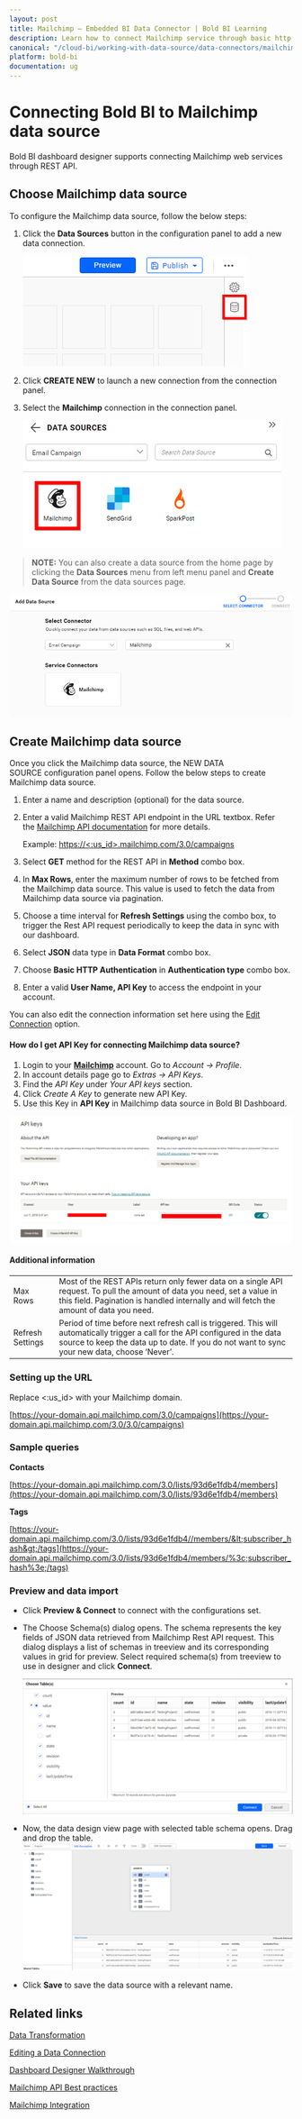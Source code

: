 ```yaml
---
layout: post
title: Mailchimp – Embedded BI Data Connector | Bold BI Learning
description: Learn how to connect Mailchimp service through basic http authentication with Bold BI Embedded and create data source.
canonical: "/cloud-bi/working-with-data-source/data-connectors/mailchimp/"
platform: bold-bi
documentation: ug
---
```


# Connecting Bold BI to Mailchimp data source
Bold BI dashboard designer supports connecting Mailchimp web services through REST API. 

## Choose Mailchimp data source
To configure the Mailchimp data source, follow the below steps:
1. Click the **Data Sources** button in the configuration panel to add a new data connection.

   ![Data source icon](/static/assets/embedded/working-with-datasource/data-connectors/images/common/DataSourcesIcon.png)

2. Click **CREATE NEW** to launch a new connection from the connection panel.
3. Select the **Mailchimp** connection in the connection panel.

   ![Choose data source](/static/assets/embedded/working-with-datasource/data-connectors/images/mailchimp/ChooseDS.png)

> **NOTE:**  You can also create a data source from the home page by clicking the **Data Sources** menu from left menu panel and **Create Data Source** from the data sources page.

   ![Choose data source from server](/static/assets/embedded/working-with-datasource/data-connectors/images/mailchimp/ChooseDS_server.png)

## Create Mailchimp data source

Once you click the Mailchimp data source, the NEW DATA SOURCE configuration panel opens. Follow the below steps to create Mailchimp data source.
1. Enter a name and description (optional) for the data source.
2. Enter a valid Mailchimp REST API endpoint in the URL textbox. Refer the [Mailchimp API documentation](https://developer.mailchimp.com/documentation/mailchimp/guides/) for more details.

    Example: [https://&lt;:us_id&gt;.mailchimp.com/3.0/campaigns](https://%3c;:us_id%3e;.mailchimp.com/3.0/campaigns)    

3. Select **GET** method for the REST API in **Method** combo box.
4. In **Max Rows**, enter the maximum number of rows to be fetched from the Mailchimp data source. This value is used to fetch the data from Mailchimp data source via pagination.
5. Choose a time interval for **Refresh Settings** using the combo box, to trigger the Rest API request periodically to keep the data in sync with our dashboard.  
6. Select **JSON** data type in **Data Format** combo box.
7. Choose **Basic HTTP Authentication** in **Authentication type** combo box.
7. Enter a valid **User Name, API Key** to access the endpoint in your account.

You can also edit the connection information set here using the [Edit Connection](/embedded-bi/working-with-data-source/editing-a-data-connection/) option.

#### How do I get API Key for connecting Mailchimp data source?

1. Login to your [**Mailchimp**](https://login.mailchimp.com/) account. Go to *Account -> Profile*.
2. In account details page go to *Extras -> API Keys*.
3. Find the *API Key* under *Your API keys* section.
4. Click *Create A Key* to generate new API Key.
5. Use this Key in **API Key** in Mailchimp data source in Bold BI Dashboard.

![Reveal API Key](/static/assets/embedded/working-with-datasource/data-connectors/images/mailchimp/APIKey.png)

#### Additional information
<table width="600">
<tr>
<td>
Max Rows
</td>
<td>
Most of the REST APIs return only fewer data on a single API request. To pull the amount of data you need, set a value in this field.  
Pagination is handled internally and will fetch the amount of data you need.
</td>
</tr>
<tr>
<td>
Refresh Settings
</td>
<td>
Period of time before next refresh call is triggered. This will automatically trigger a call for the API configured in the data source to keep the data up to date. If you do not want to sync your new data, choose ‘Never’.
</td>
</tr>
</table>

### Setting up the URL

Replace &lt;:us_id&gt; with your Mailchimp domain.

[https://your-domain.api.mailchimp.com/3.0/campaigns](https://your-domain.api.mailchimp.com/3.0/3.0/campaigns)

### Sample queries

**Contacts**

[https://your-domain.api.mailchimp.com/3.0/lists/93d6e1fdb4/members](https://your-domain.api.mailchimp.com/3.0/lists/93d6e1fdb4/members)

**Tags**

[https://your-domain.api.mailchimp.com/3.0/lists/93d6e1fdb4//members/&lt;subscriber_hash&gt;/tags](https://your-domain.api.mailchimp.com/3.0/lists/93d6e1fdb4/members/%3c;subscriber_hash%3e;/tags)

### Preview and data import
* Click **Preview & Connect** to connect with the configurations set.
* The Choose Schema(s) dialog opens. The schema represents the key fields of JSON data retrieved from Mailchimp Rest API request. This dialog displays a list of schemas in treeview and its corresponding values in grid for preview. Select required schema(s) from treeview to use in designer and click **Connect**.

   ![Preview](/static/assets/embedded/working-with-datasource/data-connectors/images/common/Preview.png)

* Now, the data design view page with selected table schema opens. Drag and drop the table.
   ![Query Editor](/static/assets/embedded/working-with-datasource/data-connectors/images/common/QueryEditor.png)

* Click **Save** to save the data source with a relevant name.

## Related links
[Data Transformation](/embedded-bi/working-with-data-source/transforming-data/joining-table/)

[Editing a Data Connection](/embedded-bi/working-with-data-source/editing-a-data-connection/)   

[Dashboard Designer Walkthrough](/embedded-bi/getting-started/bold-bi-walk-through/)

[Mailchimp API Best practices](https://developer.mailchimp.com/documentation/mailchimp/guides/mailchimp-api-best-practices/)

[Mailchimp Integration](https://www.boldbi.com/integrations/mailchimp?utm_source=syncfusion&utm_medium=documentation&utm_campaign=boldbimailchimpintegration)